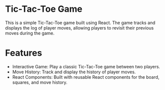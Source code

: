# Tic-Tac-Toe Game

This is a simple Tic-Tac-Toe game built using React. The game tracks and displays the log of player moves, allowing players to revisit their previous moves during the game.

# Features
* Interactive Game: Play a classic Tic-Tac-Toe game between two players.
* Move History: Track and display the history of player moves.
* React Components: Built with reusable React components for the board, squares, and move history.
